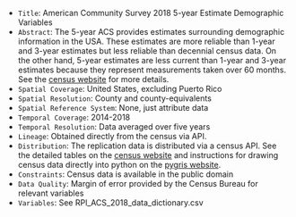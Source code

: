 - `Title`: American Community Survey 2018 5-year Estimate Demographic Variables
- `Abstract`: The 5-year ACS provides estimates surrounding demographic information in the USA. These estimates are more reliable than 1-year and 3-year estimates but less reliable than decennial census data. On the other hand, 5-year estimates are less current than 1-year and 3-year estimates because they represent measurements taken over 60 months. See the [census website](https://www.census.gov/programs-surveys/acs/guidance/estimates.html) for more details.
- `Spatial Coverage`: United States, excluding Puerto Rico
- `Spatial Resolution`: County and county-equivalents
- `Spatial Reference System`: None, just attribute data
- `Temporal Coverage`: 2014-2018
- `Temporal Resolution`: Data averaged over five years
- `Lineage`: Obtained directly from the census via API.
- `Distribution`: The replication data is distributed via a census API. See the detailed tables on the [census website](https://www.census.gov/data/developers/data-sets/acs-5year/2018.html) and instructions for drawing census data directly into python on the [pygris website](https://walker-data.com/pygris/).
- `Constraints`: Census data is available in the public domain
- `Data Quality`: Margin of error provided by the Census Bureau for relevant variables
- `Variables`:  See RPl_ACS_2018_data_dictionary.csv
